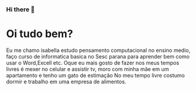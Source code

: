 ### Hi there 👋

<!--
**is4jj/is4jj** is a ✨ _special_ ✨ repository because its `README.md` (this file) appears on your GitHub profile.
-->

<h1>Oi tudo bem?</h1>
 Eu me chamo isabella estudo pensamento computacional no ensino medio, faço curso de informatica basica no Sesc parana para aprender bem como usar o Word,Excell etc. 
 Oque eu mais gosto de fazer nos meus tempos livres é mexer no celular e assistir tv, moro com minha mãe em um apartamento e tenho um gato de estimação
 No meu tempo livre costumo dormir e trabalho em uma empresa de alimentos.
